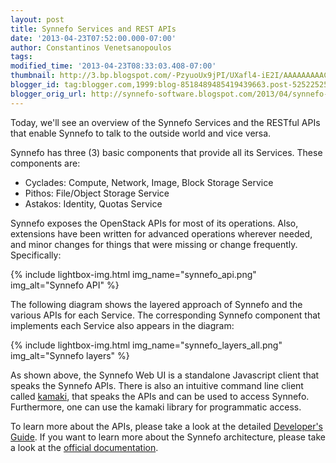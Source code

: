 ```yaml
---
layout: post
title: Synnefo Services and REST APIs
date: '2013-04-23T07:52:00.000-07:00'
author: Constantinos Venetsanopoulos
tags: 
modified_time: '2013-04-23T08:33:03.408-07:00'
thumbnail: http://3.bp.blogspot.com/-PzyuoUx9jPI/UXafl4-iE2I/AAAAAAAAACQ/QSrMYEnp98Q/s72-c/synnefo_api.png
blogger_id: tag:blogger.com,1999:blog-8518489485419439663.post-5252252579163716673
blogger_orig_url: http://synnefo-software.blogspot.com/2013/04/synnefo-services-and-rest-apis.html
---
```



Today, we'll see an overview of the Synnefo Services and the RESTful APIs that enable Synnefo to talk to the outside world and vice versa.

Synnefo has three (3) basic components that provide all its Services. These components are:<!--break-->

*   Cyclades: Compute, Network, Image, Block Storage Service
*   Pithos: File/Object Storage Service
*   Astakos: Identity, Quotas Service

Synnefo exposes the OpenStack APIs for most of its operations. Also, extensions have been written for advanced operations wherever needed, and minor changes for things that were missing or change frequently. Specifically:

{% include lightbox-img.html img_name="synnefo_api.png" img_alt="Synnefo API" %}

The following diagram shows the layered approach of Synnefo and the various APIs for each Service. The corresponding Synnefo component that implements each Service also appears in the diagram:

{% include lightbox-img.html img_name="synnefo_layers_all.png" img_alt="Synnefo layers" %}

As shown above, the Synnefo Web UI is a standalone Javascript client that speaks the Synnefo APIs. There is also an intuitive command line client called [kamaki](http://www.synnefo.org/docs/kamaki/latest/index.html), that speaks the APIs and can be used to access Synnefo. Furthermore, one can use the kamaki library for programmatic access.

To learn more about the APIs, please take a look at the detailed [Developer's Guide](http://www.synnefo.org/docs/synnefo/latest/dev-guide.html). If you want to learn more about the Synnefo architecture, please take a look at the [official documentation](http://www.synnefo.org/docs).

